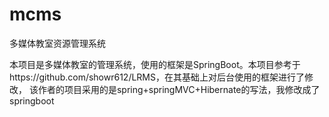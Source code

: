 # mcms
多媒体教室资源管理系统

本项目是多媒体教室的管理系统，使用的框架是SpringBoot。本项目参考于https://github.com/showr612/LRMS，在其基础上对后台使用的框架进行了修改，
该作者的项目采用的是spring+springMVC+Hibernate的写法，我修改成了springboot
